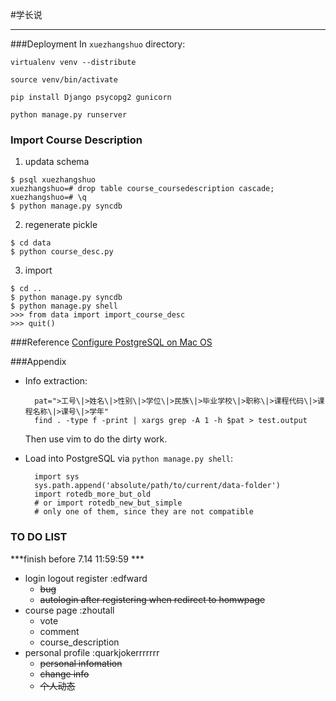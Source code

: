 #学长说
******

###Deployment
In `xuezhangshuo` directory:

```
virtualenv venv --distribute
```

```
source venv/bin/activate
```

```
pip install Django psycopg2 gunicorn
```

```
python manage.py runserver
```

### Import Course Description

1. updata schema

```
$ psql xuezhangshuo
xuezhangshuo=# drop table course_coursedescription cascade;
xuezhangshuo=# \q
$ python manage.py syncdb
```

2. regenerate pickle

```
$ cd data
$ python course_desc.py
```

3. import

``` 
$ cd ..
$ python manage.py syncdb
$ python manage.py shell
>>> from data import import_course_desc
>>> quit()
```

###Reference
[Configure PostgreSQL on Mac OS](http://ruby.zigzo.com/2012/07/07/postgresql-postgres-app-and-a-gotcha-on-mac-osx-lion/)

###Appendix
- Info extraction:

        pat=">工号\|>姓名\|>性别\|>学位\|>民族\|>毕业学校\|>职称\|>课程代码\|>课程名称\|>课号\|>学年"
        find . -type f -print | xargs grep -A 1 -h $pat > test.output

    Then use vim to do the dirty work.
- Load into PostgreSQL via `python manage.py shell`:

        import sys
        sys.path.append('absolute/path/to/current/data-folder')
        import rotedb_more_but_old
        # or import rotedb_new_but_simple
        # only one of them, since they are not compatible 



### TO DO LIST
***finish before 7.14 11:59:59 ***

- login logout register :edfward
    - <strike>bug</strike>
    - <strike>autologin after registering when redirect to homwpage</strike>
- course page :zhoutall
    - vote
    - comment
    - course_description
- personal profile :quarkjokerrrrrrr
    - <strike>personal infomation</strike>
    - <strike>change info</strike>
    - <strike>个人动态</strike>

